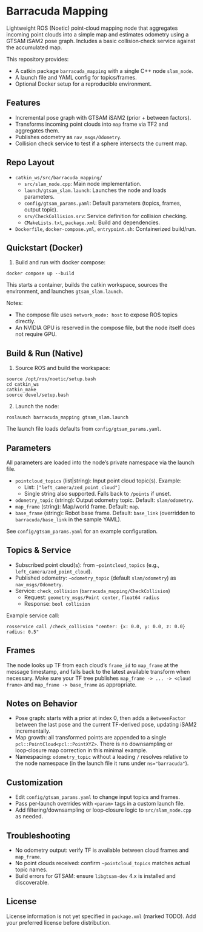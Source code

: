 # Barracuda Mapping

Lightweight ROS (Noetic) point‑cloud mapping node that aggregates incoming point clouds into a simple map and estimates odometry using a GTSAM iSAM2 pose graph. Includes a basic collision‑check service against the accumulated map.

This repository provides:
- A catkin package `barracuda_mapping` with a single C++ node `slam_node`.
- A launch file and YAML config for topics/frames.
- Optional Docker setup for a reproducible environment.

## Features
- Incremental pose graph with GTSAM iSAM2 (prior + between factors).
- Transforms incoming point clouds into `map` frame via TF2 and aggregates them.
- Publishes odometry as `nav_msgs/Odometry`.
- Collision check service to test if a sphere intersects the current map.

## Repo Layout
- `catkin_ws/src/barracuda_mapping/`
  - `src/slam_node.cpp`: Main node implementation.
  - `launch/gtsam_slam.launch`: Launches the node and loads parameters.
  - `config/gtsam_params.yaml`: Default parameters (topics, frames, output topic).
  - `srv/CheckCollision.srv`: Service definition for collision checking.
  - `CMakeLists.txt`, `package.xml`: Build and dependencies.
- `Dockerfile`, `docker-compose.yml`, `entrypoint.sh`: Containerized build/run.

## Quickstart (Docker)

1) Build and run with docker compose:
```
docker compose up --build
```

This starts a container, builds the catkin workspace, sources the environment, and launches `gtsam_slam.launch`.

Notes:
- The compose file uses `network_mode: host` to expose ROS topics directly.
- An NVIDIA GPU is reserved in the compose file, but the node itself does not require GPU.

## Build & Run (Native)
1) Source ROS and build the workspace:
```
source /opt/ros/noetic/setup.bash
cd catkin_ws
catkin_make
source devel/setup.bash
```

2) Launch the node:
```
roslaunch barracuda_mapping gtsam_slam.launch
```

The launch file loads defaults from `config/gtsam_params.yaml`.

## Parameters
All parameters are loaded into the node’s private namespace via the launch file.

- `pointcloud_topics` (list|string): Input point cloud topic(s). Example:
  - List: `["left_camera/zed_point_cloud"]`
  - Single string also supported. Falls back to `/points` if unset.
- `odometry_topic` (string): Output odometry topic. Default: `slam/odometry`.
- `map_frame` (string): Map/world frame. Default: `map`.
- `base_frame` (string): Robot base frame. Default: `base_link` (overridden to `barracuda/base_link` in the sample YAML).

See `config/gtsam_params.yaml` for an example configuration.

## Topics & Service
- Subscribed point cloud(s): from `~pointcloud_topics` (e.g., `left_camera/zed_point_cloud`).
- Published odometry: `~odometry_topic` (default `slam/odometry`) as `nav_msgs/Odometry`.
- Service: `check_collision` (`barracuda_mapping/CheckCollision`)
  - Request: `geometry_msgs/Point center`, `float64 radius`
  - Response: `bool collision`

Example service call:
```
rosservice call /check_collision "center: {x: 0.0, y: 0.0, z: 0.0}  radius: 0.5"
```

## Frames
The node looks up TF from each cloud’s `frame_id` to `map_frame` at the message timestamp, and falls back to the latest available transform when necessary. Make sure your TF tree publishes `map_frame -> ... -> <cloud frame>` and `map_frame -> base_frame` as appropriate.

## Notes on Behavior
- Pose graph: starts with a prior at index 0, then adds a `BetweenFactor` between the last pose and the current TF-derived pose, updating iSAM2 incrementally.
- Map growth: all transformed points are appended to a single `pcl::PointCloud<pcl::PointXYZ>`. There is no downsampling or loop‑closure map correction in this minimal example.
- Namespacing: `odometry_topic` without a leading `/` resolves relative to the node namespace (in the launch file it runs under `ns="barracuda"`).

## Customization
- Edit `config/gtsam_params.yaml` to change input topics and frames.
- Pass per‑launch overrides with `<param>` tags in a custom launch file.
- Add filtering/downsampling or loop‑closure logic to `src/slam_node.cpp` as needed.

## Troubleshooting
- No odometry output: verify TF is available between cloud frames and `map_frame`.
- No point clouds received: confirm `~pointcloud_topics` matches actual topic names.
- Build errors for GTSAM: ensure `libgtsam-dev` 4.x is installed and discoverable.

## License
License information is not yet specified in `package.xml` (marked TODO). Add your preferred license before distribution.

